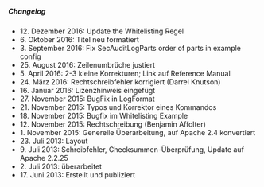 ##### Changelog

* 12\. Dezember 2016: Update the Whitelisting Regel
* 6\. Oktober 2016: Titel neu formatiert
* 3\. September 2016: Fix SecAuditLogParts order of parts in example config
* 25\. August 2016: Zeilenumbrüche justiert
* 5\. April 2016: 2-3 kleine Korrekturen; Link auf Reference Manual
* 24\. März 2016: Rechtschreibfehler korrigiert (Darrel Knutson)
* 16\. Januar 2016: Lizenzhinweis eingefügt
* 27\. November 2015: BugFix in LogFormat
* 21\. November 2015: Typos und Korrektor eines Kommandos
* 18\. November 2015: Bugfix im Whitelisting Example
* 12\. November 2015: Rechtschreibung (Benjamin Affolter)
* 1\. November 2015: Generelle Überarbeitung, auf Apache 2.4 konvertiert
* 23\. Juli 2013: Layout
* 9\. Juli 2013: Schreibfehler, Checksummen-Überprüfung, Update auf Apache 2.2.25
* 2\. Juli 2013: überarbeitet
* 17\. Juni 2013: Erstellt und publiziert

